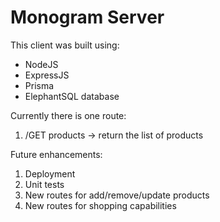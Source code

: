 # Monogram Server

This client was built using:
- NodeJS
- ExpressJS
- Prisma
- ElephantSQL database

Currently there is one route:

1) /GET products -> return the list of products

Future enhancements:
1) Deployment
2) Unit tests
3) New routes for add/remove/update products
4) New routes for shopping capabilities
